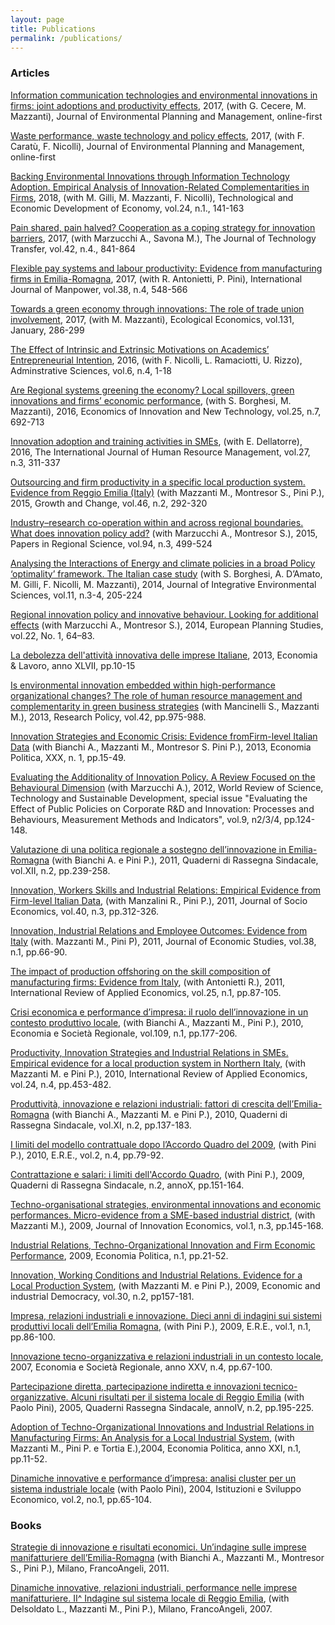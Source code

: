 ```yaml
---
layout: page
title: Publications
permalink: /publications/
---
```


### Articles
[Information communication technologies and environmental innovations in firms: joint adoptions and productivity effects](http://www.tandfonline.com/doi/full/10.1080/09640568.2017.1401528), 2017, (with G. Cecere, M. Mazzanti), Journal of Environmental Planning and Management, online-first

[Waste performance, waste technology and policy effects](http://www.tandfonline.com/doi/full/10.1080/09640568.2017.1336431), 2017, (with F. Caratù, F. Nicolli), Journal of Environmental Planning and Management, online-first

[Backing Environmental Innovations through Information Technology Adoption. Empirical Analysis of Innovation-Related Complementarities in Firms](http://www.tandfonline.com/doi/abs/10.3846/20294913.2015.1124151), 2018, (with M. Gilli, M. Mazzanti, F. Nicolli), Technological and Economic Development of Economy, vol.24, n.1., 141-163

[Pain shared, pain halved? Cooperation as a coping strategy for innovation barriers](https://link.springer.com/article/10.1007/s10961-016-9545-9?wt_mc=Internal.Event.1.SEM.ArticleAuthorAssignedToIssue), 2017, (with Marzucchi A., Savona M.), The Journal of Technology Transfer, vol.42, n.4., 841-864

[Flexible pay systems and labour productivity: Evidence from manufacturing firms in Emilia-Romagna](http://www.emeraldinsight.com/journal/ijm), 2017, (with R. Antonietti, P. Pini), International Journal of Manpower, vol.38, n.4, 548-566

[Towards a green economy through innovations: The role of trade union involvement](http://www.sciencedirect.com/science/article/pii/S0921800915305085), 2017, (with M. Mazzanti), Ecological Economics, vol.131, January, 286-299

[The Effect of Intrinsic and Extrinsic Motivations on Academics’ Entrepreneurial Intention](http://www.mdpi.com/2076-3387/6/4/15), 2016, (with F. Nicolli, L. Ramaciotti, U. Rizzo), Adminstrative Sciences, vol.6, n.4, 1-18


[Are Regional systems greening the economy? Local spillovers, green innovations and firms’ economic performance](http://www.tandfonline.com/doi/full/10.1080/10438599.2015.1127557), (with S. Borghesi, M. Mazzanti), 2016, Economics of Innovation and New Technology, vol.25, n.7, 692-713


[Innovation adoption and training activities in SMEs](http://www.tandfonline.com/doi/full/10.1080/09585192.2015.1042901), (with E. Dellatorre), 2016, The International Journal of Human Resource Management, vol.27, n.3, 311-337


[Outsourcing and firm productivity in a specific local production system. Evidence from Reggio Emilia (Italy)](http://onlinelibrary.wiley.com/doi/10.1111/grow.12070/abstract) (with Mazzanti M., Montresor S., Pini P.), 2015, Growth and Change, vol.46, n.2, 292-320

	
[Industry–research co-operation within and across regional boundaries. What does innovation policy add?](http://onlinelibrary.wiley.com/doi/10.1111/pirs.12079/abstract) (with Marzucchi A., Montresor S.), 2015, Papers in Regional Science, vol.94, n.3, 499-524


[Analysing the Interactions of Energy and climate policies in a broad Policy ‘optimality’ framework. The Italian case study](http://www.tandfonline.com/doi/full/10.1080/1943815X.2014.962549) (with S. Borghesi, A. D’Amato, M. Gilli, F. Nicolli, M. Mazzanti), 2014, Journal of Integrative Environmental Sciences, vol.11, n.3-4, 205-224

 
[Regional innovation policy and innovative behaviour. Looking for additional effects](http://www.tandfonline.com/doi/abs/10.1080/09654313.2012.722977) (with Marzucchi A., Montresor S.), 2014, European Planning Studies, vol.22, No. 1, 64–83. 


[La debolezza dell'attività innovativa delle imprese Italiane](https://www.rivisteweb.it/doi/10.7384/75672), 2013, Economia & Lavoro, anno XLVII, pp.10-15

[Is environmental innovation embedded within high-performance organizational changes? The role of human resource management and complementarity in green business strategies](http://www.sciencedirect.com/science/article/pii/S0048733313000036) (with Mancinelli S., Mazzanti M.), 2013, Research Policy, vol.42, pp.975-988.


[Innovation Strategies and Economic Crisis: Evidence fromFirm-level Italian Data](https://www.rivisteweb.it/doi/10.1428/73099) (with Bianchi A., Mazzanti M., Montresor S.  Pini P.), 2013, Economia Politica, XXX, n. 1, pp.15-49.


[Evaluating the Additionality of Innovation Policy. A Review Focused on the Behavioural Dimension](http://www.inderscienceonline.com/doi/abs/10.1504/WRSTSD.2012.047685?journalCode=wrstsd) (with Marzucchi A.), 2012, World Review of Science, Technology and Sustainable Development, special issue "Evaluating the Effect of Public Policies on Corporate R&D and Innovation: Processes and Behaviours, Measurement Methods and Indicators", vol.9, n2/3/4, pp.124-148. 

[Valutazione di una politica regionale a sostegno dell’innovazione in Emilia-Romagna](http://www.ediesseonline.it/riviste/qrs/autori/davide-antonioli) (with Bianchi A. e Pini P.), 2011, Quaderni di Rassegna Sindacale, vol.XII, n.2, pp.239-258. 

[Innovation, Workers Skills and Industrial Relations: Empirical Evidence from Firm-level Italian Data](http://www.sciencedirect.com/science/article/pii/S1053535711000023), (with Manzalini R., Pini P.), 2011, Journal of Socio Economics, vol.40, n.3, pp.312-326. 


[Innovation, Industrial Relations and Employee Outcomes: Evidence from Italy](http://www.emeraldinsight.com/doi/abs/10.1108/01443581111096150?journalCode=jes) (with. Mazzanti M., Pini P), 2011,  Journal of Economic Studies, vol.38, n.1, pp.66-90. 

[The impact of production offshoring on the skill composition of manufacturing firms: Evidence from Italy](http://www.tandfonline.com/doi/abs/10.1080/02692171.2010.483461), (with Antonietti R.), 2011, International Review of Applied Economics, vol.25, n.1, pp.87-105. 

[Crisi economica e performance d’impresa: il ruolo dell’innovazione in un contesto produttivo locale](https://www.francoangeli.it/Riviste/Scheda_Rivista.aspx?idArticolo=39996), (with Bianchi A., Mazzanti M., Pini P.), 2010, Economia e Società Regionale, vol.109, n.1, pp.177-206.

[Productivity, Innovation Strategies and Industrial Relations in SMEs. Empirical evidence for a local production system in Northern Italy](http://www.tandfonline.com/doi/full/10.1080/02692171.2010.483790), (with Mazzanti M. e Pini P.), 2010, International Review of Applied Economics, vol.24, n.4, pp.453-482.

[Produttività, innovazione e relazioni industriali: fattori di crescita dell’Emilia-Romagna](http://www.ediesseonline.it/riviste/qrs/autori/davide-antonioli) (with Bianchi A., Mazzanti M. e Pini P.), 2010, Quaderni di Rassegna Sindacale, vol.XI, n.2, pp.137-183.

[I limiti del modello contrattuale dopo l’Accordo Quadro del 2009](http://www.editricesocialmente.it/allegati/2_ERE_N04.pdf), (with Pini P.), 2010, E.R.E., vol.2, n.4, pp.79-92. 

[Contrattazione e salari: i limiti dell'Accordo Quadro](http://www.ediesseonline.it/riviste/qrs/autori/davide-antonioli), (with Pini P.), 2009, Quaderni di Rassegna Sindacale, n.2, annoX, pp.151-164.

[Techno-organisational strategies, environmental innovations and economic performances. Micro-evidence from a SME-based industrial district](https://www.cairn.info/revue-journal-of-innovation-economics-2009-1-page-145.htm), (with Mazzanti M.), 2009, Journal of Innovation Economics, vol.1, n.3, pp.145-168.

[Industrial Relations, Techno-Organizational Innovation and Firm Economic Performance](https://www.rivisteweb.it/doi/10.1428/29091), 2009, Economia Politica, n.1, pp.21-52.


[Innovation, Working Conditions and Industrial Relations. Evidence for a Local Production System](http://eid.sagepub.com/content/30/2/157.abstract), (with Mazzanti M. e Pini P.), 2009, Economic and industrial Democracy, vol.30, n.2, pp157-181.
	

[Impresa, relazioni industriali e innovazione. Dieci anni di indagini sui sistemi produttivi locali dell’Emilia Romagna](http://www.editricesocialmente.it/allegati/2_ERE_N01.pdf), (with Pini P.), 2009, E.R.E., vol.1, n.1, pp.86-100.

[Innovazione tecno-organizzativa e relazioni industriali in un contesto locale](http://www.francoangeli.it/riviste/Scheda_rivista.aspx?IDArticolo=32575), 2007, Economia e Società Regionale, anno XXV, n.4, pp.67-100.

[Partecipazione diretta, partecipazione indiretta e innovazioni tecnico-organizzative. Alcuni risultati per il sistema locale di Reggio Emilia](http://www.ediesseonline.it/riviste/qrs/autori/davide-antonioli) (with Paolo Pini), 2005, Quaderni Rassegna Sindacale, annoIV, n.2, pp.195-225.

[Adoption of Techno-Organizational Innovations and Industrial Relations in Manufacturing Firms: An Analysis for a Local Industrial System](https://www.rivisteweb.it/doi/10.1428/13035), (with Mazzanti M., Pini P. e Tortia E.),2004, Economia Politica, anno XXI, n.1, pp.11-52.

[Dinamiche innovative e performance d’impresa: analisi cluster per un sistema industriale locale](http://www.francoangeli.it/riviste/Scheda_Rivista.aspx?IDArticolo=22519&Tipo=Articolo%20PDF&idRivista=111) (with Paolo Pini), 2004, Istituzioni e Sviluppo Economico, vol.2, no.1, pp.65-104.

### Books

[Strategie di innovazione e risultati economici. Un’indagine sulle imprese manifatturiere dell’Emilia-Romagna](http://www.francoangeli.it/ricerca/Scheda_libro.aspx?CodiceLibro=365.874) (with Bianchi A., Mazzanti M., Montresor S., Pini P.), Milano, FrancoAngeli, 2011.

[Dinamiche innovative, relazioni industriali, performance nelle imprese manifatturiere. II^ Indagine sul sistema locale di Reggio Emilia](http://www.francoangeli.it/Ricerca/Scheda_libro.aspx?CodiceLibro=365.521), (with Delsoldato L., Mazzanti M., Pini P.), Milano, FrancoAngeli, 2007.
